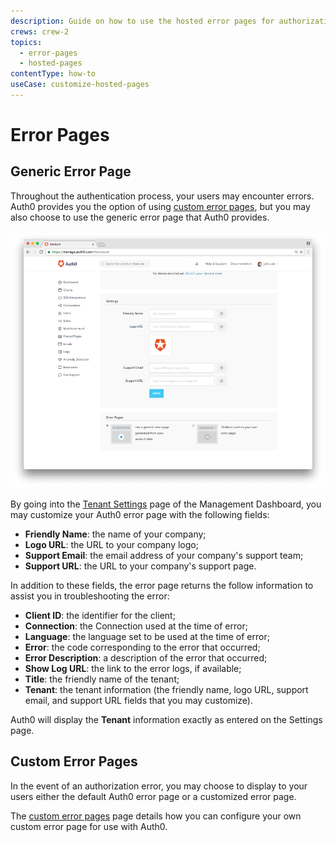 ```yaml
---
description: Guide on how to use the hosted error pages for authorization error events
crews: crew-2
topics:
  - error-pages
  - hosted-pages
contentType: how-to
useCase: customize-hosted-pages
---
```


# Error Pages

## Generic Error Page

Throughout the authentication process, your users may encounter errors. Auth0 provides you the option of using [custom error pages](/hosted-pages/custom-error-pages), but you may also choose to use the generic error page that Auth0 provides.

![Hosted Error Page](/media/articles/hosted-pages/error-pages.png)

By going into the [Tenant Settings](${manage_url}/#/tenant/) page of the Management Dashboard, you may customize your Auth0 error page with the following fields:

* **Friendly Name**: the name of your company;
* **Logo URL**: the URL to your company logo;
* **Support Email**: the email address of your company's support team;
* **Support URL**: the URL to your company's support page.

In addition to these fields, the error page returns the follow information to assist you in troubleshooting the error:

* **Client ID**: the identifier for the client;
* **Connection**: the Connection used at the time of error;
* **Language**: the language set to be used at the time of error;
* **Error**: the code corresponding to the error that occurred;
* **Error Description**: a description of the error that occurred;
* **Show Log URL**: the link to the error logs, if available;
* **Title**: the friendly name of the tenant;
* **Tenant**: the tenant information (the friendly name, logo URL, support email, and support URL fields that you may customize).

Auth0 will display the **Tenant** information exactly as entered on the Settings page.

## Custom Error Pages

In the event of an authorization error, you may choose to display to your users either the default Auth0 error page or a customized error page.

The [custom error pages](/hosted-pages/custom-error-pages) page details how you can configure your own custom error page for use with Auth0.
